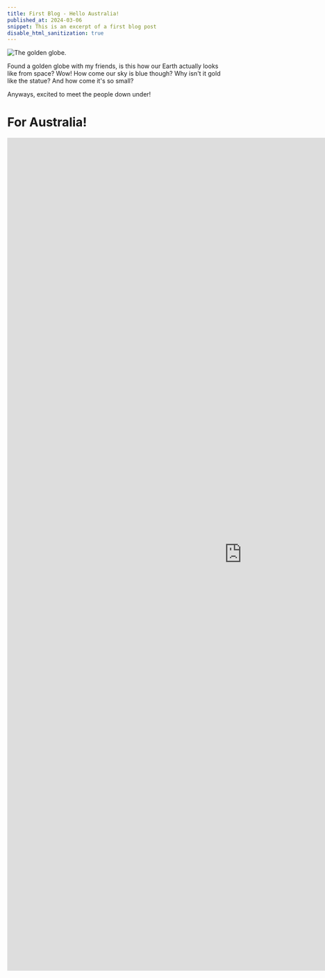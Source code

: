 ```yaml
---
title: First Blog - Hello Australia!
published_at: 2024-03-06
snippet: This is an excerpt of a first blog post
disable_html_sanitization: true
---
```


![The golden globe.](/w01s1/IMG_0100.jpg)

Found a golden globe with my friends, is this how our Earth actually looks like from space? Wow! How come our sky is blue though? Why isn't it gold like the statue? And how come it's so small?

Anyways, excited to meet the people down under!

# For Australia!
<iframe width="1080" height="1920" src="https://www.youtube.com/embed/Yl8eKxI-zeU?si=uWb--UtBrLrwKx6D" title="YouTube video player" frameborder="0" allow="accelerometer; autoplay; clipboard-write; encrypted-media; gyroscope; picture-in-picture; web-share" allowfullscreen></iframe>
